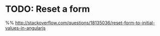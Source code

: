 # TODO: Reset a form



%% http://stackoverflow.com/questions/18135036/reset-form-to-initial-values-in-angularjs


